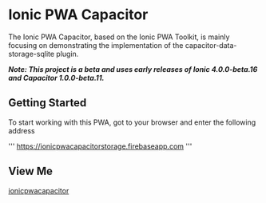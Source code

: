 # Ionic PWA Capacitor

The Ionic PWA Capacitor, based on the Ionic PWA Toolkit, is mainly focusing on demonstrating the implementation of the capacitor-data-storage-sqlite plugin.

***Note: This project is a beta and uses early releases of Ionic 4.0.0-beta.16 and Capacitor 1.0.0-beta.11.***


## Getting Started

To start working with this PWA, got to your browser and enter the following address

'''
https://ionicpwacapacitorstorage.firebaseapp.com
'''

## View Me
[ionicpwacapacitor](https://ionicpwacapacitorstorage.firebaseapp.com)